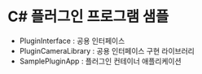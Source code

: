 # C# 플러그인 프로그램 샘플
* PluginInterface : 공용 인터페이스
* PluginCameraLibrary : 공용 인터페이스 구현 라이브러리
* SamplePluginApp : 플러그인 컨테이너 애플리케이션